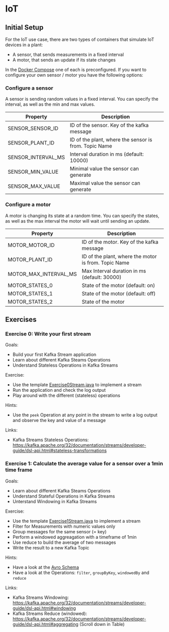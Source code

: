 # IoT

## Initial Setup

For the IoT use case, there are two types of containers that simulate IoT devices in a plant:

* A sensor, that sends measurements in a fixed interval
* A motor, that sends an update if its state changes

In the [Docker Compose](docker-compose.yml) one of each is preconfigured.
If you want to configure your own sensor / motor you have the following options:

### Configure a sensor

A sensor is sending random values in a fixed interval. You can specify the interval, as well as the min and max values.


| Property           | Description                                           |
|--------------------|-------------------------------------------------------|
| SENSOR_SENSOR_ID   | ID of the sensor. Key of the kafka message            |
| SENSOR_PLANT_ID    | ID of the plant, where the sensor is from. Topic Name |
| SENSOR_INTERVAL_MS | Interval duration in ms (default: 10000)              |
| SENSOR_MIN_VALUE   | Minimal value the sensor can generate                 |
| SENSOR_MAX_VALUE   | Maximal value the sensor can generate                 |

### Configure a motor

A motor is changing its state at a random time. You can specify the states, as well as the max interval the motor will wait until sending an update.

| Property              | Description                                          |
|-----------------------|------------------------------------------------------|
| MOTOR_MOTOR_ID        | ID of the motor. Key of the kafka message            |
| MOTOR_PLANT_ID        | ID of the plant, where the motor is from. Topic Name |
| MOTOR_MAX_INTERVAL_MS | Max Interval duration in ms (default: 30000)         |
| MOTOR_STATES_0        | State of the motor (default: on)                     |
| MOTOR_STATES_1        | State of the motor (default: off)                    |
| MOTOR_STATES_2        | State of the motor                                   |

## Exercises

### Exercise 0: Write your first stream

Goals:

* Build your first Kafka Stream application
* Learn about different Kafka Steams Operations
* Understand Stateless Operations in Kafka Streams

Exercise:

* Use the template [Exercise0Stream.java](uc-iot/kafka-stream/src/main/java/com/zuehlke/training/kafka/iot/stream/Exercise0Stream.java) to implement a stream
* Run the application and check the log output
* Play around with the different (stateless) operations

Hints:

* Use the `peek` Operation at any point in the stream to write a log output and observe the key and value of a message

Links:

* Kafka Streams Stateless Operations: https://kafka.apache.org/32/documentation/streams/developer-guide/dsl-api.html#stateless-transformations

### Exercise 1: Calculate the average value for a sensor over a 1min time frame

Goals:

* Learn about different Kafka Steams Operations
* Understand Stateful Operations in Kafka Streams
* Unterstand Windowing in Kafka Streams

Exercise:

* Use the template [Exercise1Stream.java](uc-iot/kafka-stream/src/main/java/com/zuehlke/training/kafka/iot/stream/Exercise1Stream.java) to implement a stream
* Filter for Measurements with numeric values only
* Group messages for the same sensor (= key)
* Perform a windowed aggreagation with a timeframe of 1min
* Use reduce to build the average of two messages
* Write the result to a new Kafka Topic

Hints:

* Have a look at the [Avro Schema](uc-iot/kafka-stream/src/main/resources/avro/values.avsc)
* Have a look at the Operations: `filter`, `groupByKey`, `windowedBy` and `reduce`

Links:

* Kafka Streams Windowing: https://kafka.apache.org/32/documentation/streams/developer-guide/dsl-api.html#windowing
* Kafka Streams Reduce (windowed): https://kafka.apache.org/32/documentation/streams/developer-guide/dsl-api.html#aggregating (Scroll down in Table)
